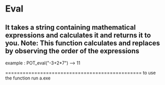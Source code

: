 # Eval
It takes a string containing mathematical expressions and calculates it and returns it to you. Note: This function calculates and replaces by observing the order of the expressions
---------------------------------------------
example :
POT_eval("-3+2*7") --> 11

===============================================
to use the function run a.exe
